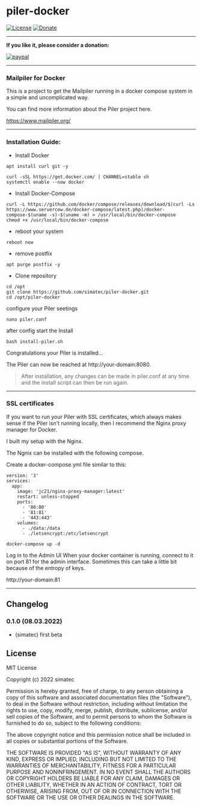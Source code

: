 # piler-docker

[![License](https://img.shields.io/github/license/simatec/piler-docker?style=flat)](https://github.com/simatec/piler-docker/blob/master/LICENSE)
[![Donate](https://img.shields.io/badge/paypal-donate%20|%20spenden-blue.svg)](https://paypal.me/mk1676)


**************************************************************************************************************

**If you like it, please consider a donation:**
  
[![paypal](https://www.paypalobjects.com/en_US/DK/i/btn/btn_donateCC_LG.gif)](https://paypal.me/mk1676)

**************************************************************************************************************


### Mailpiler for Docker

This is a project to get the Mailpiler running in a docker compose system in a simple and uncomplicated way.

You can find more information about the Piler project here.

https://www.mailpiler.org/

*******************************************************************************************************

### Installation Guide:

* Install Docker

```
apt install curl git -y
```

```
curl -sSL https://get.docker.com/ | CHANNEL=stable sh
systemctl enable --now docker
```

* Install Docker-Compose

```
curl -L https://github.com/docker/compose/releases/download/$(curl -Ls https://www.servercow.de/docker-compose/latest.php)/docker-compose-$(uname -s)-$(uname -m) > /usr/local/bin/docker-compose
chmod +x /usr/local/bin/docker-compose
```

* reboot your system

```
reboot now
```

* remove postfix

```
apt purge postfix -y
```

* Clone repository

```
cd /opt
git clone https://github.com/simatec/piler-docker.git
cd /opt/piler-docker
```

configure your Piler seetings

```
nano piler.conf
```

after config start the Install

```
bash install-piler.sh
```

Congratulations your Piler is installed...

The Piler can now be reached at http://your-domain:8080.


> After installation, any changes can be made in piler.conf at any time and the install script can then be run again.


******************************************************************************************************

### SSL certificates

If you want to run your Piler with SSL certificates, which always makes sense if the Piler isn't running locally, then I recommend the Nginx proxy manager for Docker.

I built my setup with the Nginx.

The Ngnix can be installed with the following compose.

Create a docker-compose.yml file similar to this:

```
version: '3'
services:
  app:
    image: 'jc21/nginx-proxy-manager:latest'
    restart: unless-stopped
    ports:
      - '80:80'
      - '81:81'
      - '443:443'
    volumes:
      - ./data:/data
      - ./letsencrypt:/etc/letsencrypt
```

```
docker-compose up -d
```

Log in to the Admin UI
When your docker container is running, connect to it on port 81 for the admin interface. Sometimes this can take a little bit because of the entropy of keys.

http://your-domain:81


**********************************************************************************************************

## Changelog

### 0.1.0 (08.03.2022)
* (simatec) first beta

## License
MIT License

Copyright (c) 2022 simatec

Permission is hereby granted, free of charge, to any person obtaining a copy
of this software and associated documentation files (the "Software"), to deal
in the Software without restriction, including without limitation the rights
to use, copy, modify, merge, publish, distribute, sublicense, and/or sell
copies of the Software, and to permit persons to whom the Software is
furnished to do so, subject to the following conditions:

The above copyright notice and this permission notice shall be included in all
copies or substantial portions of the Software.

THE SOFTWARE IS PROVIDED "AS IS", WITHOUT WARRANTY OF ANY KIND, EXPRESS OR
IMPLIED, INCLUDING BUT NOT LIMITED TO THE WARRANTIES OF MERCHANTABILITY,
FITNESS FOR A PARTICULAR PURPOSE AND NONINFRINGEMENT. IN NO EVENT SHALL THE
AUTHORS OR COPYRIGHT HOLDERS BE LIABLE FOR ANY CLAIM, DAMAGES OR OTHER
LIABILITY, WHETHER IN AN ACTION OF CONTRACT, TORT OR OTHERWISE, ARISING FROM,
OUT OF OR IN CONNECTION WITH THE SOFTWARE OR THE USE OR OTHER DEALINGS IN THE
SOFTWARE.